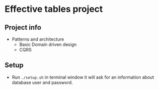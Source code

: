 # Effective tables project

## Project info

- Patterns and architecture
     - Basic Domain driven design
     - CQRS
 
 ## Setup
 - Run ```./setup.sh``` in terminal window it will ask for an information about database user and password.